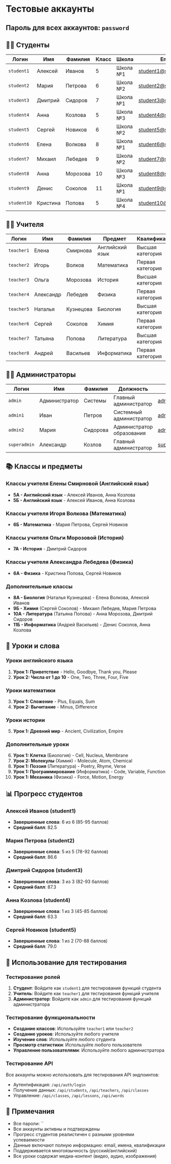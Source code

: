 # Тестовые аккаунты

## Пароль для всех аккаунтов: `password`

## 👨‍🎓 Студенты

| Логин | Имя | Фамилия | Класс | Школа | Email |
|-------|-----|---------|-------|-------|-------|
| `student1` | Алексей | Иванов | 5 | Школа №1 | student1@school.com |
| `student2` | Мария | Петрова | 6 | Школа №2 | student2@school.com |
| `student3` | Дмитрий | Сидоров | 7 | Школа №1 | student3@school.com |
| `student4` | Анна | Козлова | 5 | Школа №3 | student4@school.com |
| `student5` | Сергей | Новиков | 6 | Школа №2 | student5@school.com |
| `student6` | Елена | Волкова | 8 | Школа №1 | student6@school.com |
| `student7` | Михаил | Лебедев | 9 | Школа №2 | student7@school.com |
| `student8` | Анна | Морозова | 10 | Школа №3 | student8@school.com |
| `student9` | Денис | Соколов | 11 | Школа №1 | student9@school.com |
| `student10` | Кристина | Попова | 5 | Школа №4 | student10@school.com |

## 👨‍🏫 Учителя

| Логин | Имя | Фамилия | Предмет | Квалификация | Email |
|-------|-----|---------|---------|--------------|-------|
| `teacher1` | Елена | Смирнова | Английский язык | Высшая категория | teacher1@school.com |
| `teacher2` | Игорь | Волков | Математика | Первая категория | teacher2@school.com |
| `teacher3` | Ольга | Морозова | История | Высшая категория | teacher3@school.com |
| `teacher4` | Александр | Лебедев | Физика | Первая категория | teacher4@school.com |
| `teacher5` | Наталья | Кузнецова | Биология | Высшая категория | teacher5@school.com |
| `teacher6` | Сергей | Соколов | Химия | Первая категория | teacher6@school.com |
| `teacher7` | Татьяна | Попова | Литература | Высшая категория | teacher7@school.com |
| `teacher8` | Андрей | Васильев | Информатика | Первая категория | teacher8@school.com |

## 👨‍💼 Администраторы

| Логин | Имя | Фамилия | Должность | Email |
|-------|-----|---------|-----------|-------|
| `admin` | Администратор | Системы | Главный администратор | admin@school.com |
| `admin1` | Иван | Петров | Системный администратор | admin1@school.com |
| `admin2` | Мария | Сидорова | Администратор образования | admin2@school.com |
| `superadmin` | Александр | Козлов | Главный администратор | superadmin@school.com |

## 📚 Классы и предметы

### Классы учителя Елены Смирновой (Английский язык)
- **5А - Английский язык** - Алексей Иванов, Анна Козлова
- **5Б - Английский язык** - Алексей Иванов, Анна Козлова

### Классы учителя Игоря Волкова (Математика)
- **6Б - Математика** - Мария Петрова, Сергей Новиков

### Классы учителя Ольги Морозовой (История)
- **7А - История** - Дмитрий Сидоров

### Классы учителя Александра Лебедева (Физика)
- **6А - Физика** - Кристина Попова, Сергей Новиков

### Дополнительные классы
- **8А - Биология** (Наталья Кузнецова) - Елена Волкова, Алексей Иванов
- **9Б - Химия** (Сергей Соколов) - Михаил Лебедев, Мария Петрова
- **10А - Литература** (Татьяна Попова) - Анна Морозова, Дмитрий Сидоров
- **11Б - Информатика** (Андрей Васильев) - Денис Соколов, Анна Козлова

## 🎯 Уроки и слова

### Уроки английского языка
1. **Урок 1: Приветствие** - Hello, Goodbye, Thank you, Please
2. **Урок 2: Числа от 1 до 10** - One, Two, Three, Four, Five

### Уроки математики
3. **Урок 1: Сложение** - Plus, Equals, Sum
4. **Урок 2: Вычитание** - Minus, Difference

### Уроки истории
5. **Урок 1: Древний мир** - Ancient, Civilization, Empire

### Дополнительные уроки
6. **Урок 1: Клетка** (Биология) - Cell, Nucleus, Membrane
7. **Урок 2: Молекулы** (Химия) - Molecule, Atom, Chemical
8. **Урок 1: Поэзия** (Литература) - Poetry, Rhyme, Verse
9. **Урок 1: Программирование** (Информатика) - Code, Variable, Function
10. **Урок 1: Механика** (Физика) - Force, Motion, Energy

## 📊 Прогресс студентов

### Алексей Иванов (student1)
- **Завершенные слова**: 6 из 6 (85-95 баллов)
- **Средний балл**: 82.5

### Мария Петрова (student2)
- **Завершенные слова**: 5 из 5 (78-92 баллов)
- **Средний балл**: 86.6

### Дмитрий Сидоров (student3)
- **Завершенные слова**: 3 из 3 (82-93 баллов)
- **Средний балл**: 87.3

### Анна Козлова (student4)
- **Завершенные слова**: 1 из 3 (45-85 баллов)
- **Средний балл**: 63.3

### Сергей Новиков (student5)
- **Завершенные слова**: 1 из 2 (70-88 баллов)
- **Средний балл**: 79.0

## 🔧 Использование для тестирования

### Тестирование ролей
1. **Студент**: Войдите как `student1` для тестирования функций студента
2. **Учитель**: Войдите как `teacher1` для тестирования функций учителя
3. **Администратор**: Войдите как `admin` для тестирования функций администратора

### Тестирование функциональности
- **Создание классов**: Используйте `teacher1` или `teacher2`
- **Создание уроков**: Используйте любого учителя
- **Изучение слов**: Используйте любого студента
- **Просмотр статистики**: Используйте любого пользователя
- **Управление пользователями**: Используйте любого администратора

### Тестирование API
Все аккаунты можно использовать для тестирования API эндпоинтов:
- Аутентификация: `/api/auth/login`
- Получение данных: `/api/students`, `/api/teachers`, `/api/classes`
- Управление: `/api/classes`, `/api/lessons`, `/api/words`

## 📝 Примечания

- Все пароли: ``
- Все аккаунты активны и подтверждены
- Прогресс студентов реалистичен с разными уровнями успеваемости
- Данные включают полную информацию: email, имена, квалификации
- Поддерживается многоязычность (русский/английский)
- Все уроки содержат медиа-контент (видео, аудио, изображения) 